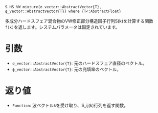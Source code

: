```
S_HS_VW_mixture(σ_vector::AbstractVector{T}, ϕ_vector::AbstractVector{T}) where {T<:AbstractFloat}
```

多成分ハードスフェア混合物のVW修正部分構造因子行列S(k)を計算する関数`f(k)`を返します。システムパラメータは固定されています。

# 引数

  * `σ_vector::AbstractVector{T}`: 元のハードスフェア直径のベクトル。
  * `ϕ_vector::AbstractVector{T}`: 元の充填率のベクトル。

# 返り値

  * `Function`: 波ベクトル`k`を受け取り、S_ij(k)行列を返す関数。
